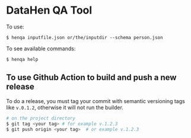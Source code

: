 # DataHen QA Tool

To use:

```
$ henqa inputfile.json or/the/inputdir --schema person.json 
```

To see available commands:
```
$ henqa help
```

## To use Github Action to build and push a new release
To do a release, you must tag your commit with semantic versioning tags like `v.0.1.2`, otherwise it will not run the builder.

```bash
# on the project directory
$ git tag <your tag> # for example v.1.2.3
$ git push origin <your tag>  # or example v.1.2.3
```

